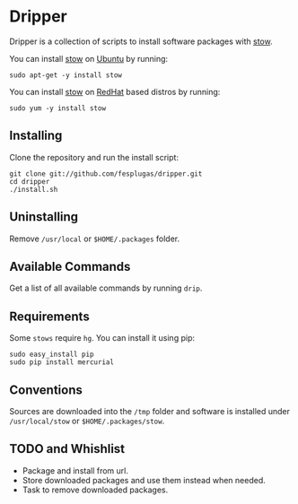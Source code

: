 Dripper
=======

Dripper is a collection of scripts to install software packages with
[stow].

You can install [stow] on [Ubuntu] by running:

    sudo apt-get -y install stow

You can install [stow] on [RedHat] based distros by running:

    sudo yum -y install stow


Installing
----------

Clone the repository and run the install script:

    git clone git://github.com/fesplugas/dripper.git
    cd dripper
    ./install.sh


Uninstalling
------------

Remove `/usr/local` or `$HOME/.packages` folder.


Available Commands
------------------

Get a list of all available commands by running `drip`.


Requirements
------------

Some `stows` require `hg`. You can install it using pip:

    sudo easy_install pip
    sudo pip install mercurial


Conventions
-----------

Sources are downloaded into the `/tmp` folder and software is installed
under `/usr/local/stow` or `$HOME/.packages/stow`.


TODO and Whishlist
------------------

- Package and install from url.
- Store downloaded packages and use them instead when needed.
- Task to remove downloaded packages.


[stow]: http://www.gnu.org/s/stow/
[ubuntu]: http://www.ubuntu.com/
[redhat]: http://www.redhat.com/
